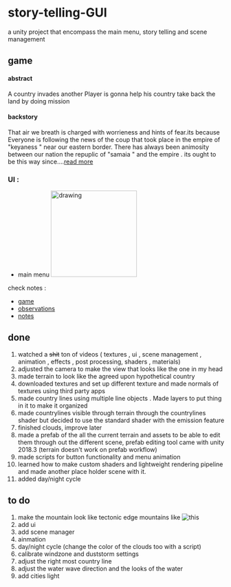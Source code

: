# story-telling-GUI
a unity project that encompass the main menu, story telling and scene management 

## game
#### <b>abstract</b>
A country invades another
Player is gonna help his country take back the land by doing mission

#### <b>backstory</b>
That air we breath is charged with worrieness and hints of fear.its because Everyone is following the news of  the coup that took place in the empire of "keyaness " near our eastern border. There has always been animosity between our nation the repuplic of "samaia " and the empire . its ought to be this way since....[read more](https://github.com/kataya1/story-telling-GUI/blob/kataya1-patch-1/Documentation/backstory.md)

### UI :

* main menu <img src="https://github.com/kataya1/story-telling-GUI/blob/kataya1-patch-1/Documentation/mdImages/mainmenu.PNG" alt="drawing" width="200"/>


check notes :

 * [game](https://github.com/kataya1/story-telling-GUI/tree/kataya1-patch-1/mdAssits/Documentation/game)
 * [observations](https://github.com/kataya1/story-telling-GUI/tree/kataya1-patch-1/Documentation/mdImages/observations)
 * [notes](https://github.com/kataya1/story-telling-GUI/tree/kataya1-patch-1/Documentation/mdImages/notes)


## done 

1. watched a ~~shit~~ ton of videos ( textures , ui , scene management , animation , effects , post processing, shaders , materials) 
2. adjusted the camera to make the view that looks like the one in my head
3. made terrain to look like the agreed upon hypothetical country  
4. downloaded textures and set up different texture and made normals of textures using third party apps 
5. made country lines using multiple line objects . Made layers to put thing in it to make it organized
6. made countrylines visible through terrain through the countrylines shader but decided to use the standard shader with the emission feature
7. finished clouds, improve later
8. made a prefab of the all the current terrain and assets to be able to edit them through out the different scene, prefab editing tool came with unity 2018.3 (terrain doesn't work on prefab workflow)
9. made scripts for button functionality and menu animation
10. learned how to make custom shaders and lightweight rendering pipeline and made another place holder scene with it.
11. added day/night cycle

## to do

1. make the mountain look like tectonic edge mountains like ![this](https://github.com/kataya1/story-telling-GUI/blob/kataya1-patch-1/Documentation/mdImages/mountainVG.PNG "mountain image")
2. add ui
3. add scene manager
4. ainmation 
5. day/night cycle (change the color of the clouds too with a script)
6. calibrate windzone and duststorm settings 
7. adjust the right most country line 
8. adjust the water wave direction and the looks of the water
9. add cities light

